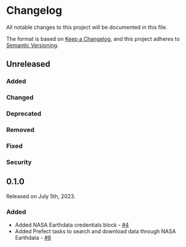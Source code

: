 # Changelog

All notable changes to this project will be documented in this file.

The format is based on [Keep a Changelog](https://keepachangelog.com/en/1.0.0/),
and this project adheres to [Semantic Versioning](https://semver.org/spec/v2.0.0.html).

## Unreleased

### Added

### Changed

### Deprecated

### Removed

### Fixed

### Security

## 0.1.0

Released on July 5th, 2023.

### Added

- Added NASA Earthdata credentials block - [#4](https://github.com/giorgiobasile/prefect-earthdata/issues/4)
- Added Prefect tasks to search and download data through NASA Earthdata - [#8](https://github.com/giorgiobasile/prefect-earthdata/issues/8)
